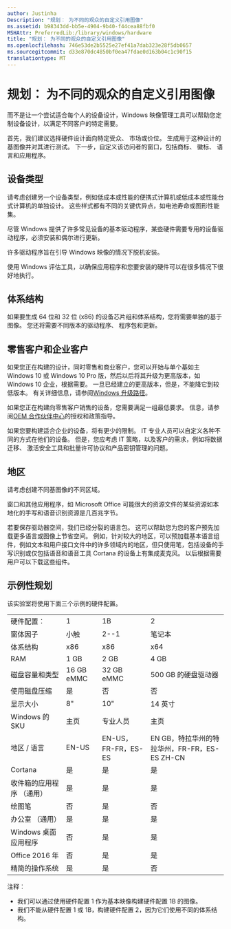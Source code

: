 ```yaml
---
author: Justinha
Description: "规划︰ 为不同的观众的自定义引用图像"
ms.assetid: b98343dd-bb5e-4904-9b40-f44cea88fbf0
MSHAttr: PreferredLib:/library/windows/hardware
title: "规划︰ 为不同的观众的自定义引用图像"
ms.openlocfilehash: 746e53de2b5525e27ef41a7dab323e28f5db0657
ms.sourcegitcommit: d33e870dc4850bf0ea47fdae0d163b04c1c90f15
translationtype: MT
---
```

# <a name="planning-customizing-reference-images-for-different-audiences"></a>规划︰ 为不同的观众的自定义引用图像

而不是让一个尝试适合每个人的设备设计，Windows 映像管理工具可以帮助您定制设备设计，以满足不同客户的特定需要。

首先，我们建议选择硬件设计面向特定受众、 市场或价位。 生成用于这种设计的基图像并对其进行测试。 下一步，自定义该访问者的窗口，包括商标、 徽标、 语言和应用程序。

## <a name="span-iddevicetypesspanspan-iddevicetypesspanspan-iddevicetypesspandevice-types"></a><span id="Device_types"></span><span id="device_types"></span><span id="DEVICE_TYPES"></span>设备类型

请考虑创建另一个设备类型，例如低成本或性能的便携式计算机或低成本或性能台式计算机的单独设计。 这些样式都有不同的关键优异点，如电池寿命或图形性能集。

尽管 Windows 提供了许多常见设备的基本驱动程序，某些硬件需要专用的设备驱动程序，必须安装和偶尔进行更新。

许多驱动程序旨在引导 Windows 映像的情况下脱机安装。

使用 Windows 评估工具，以确保应用程序和您要安装的硬件可以在很多情况下很好地执行。

## <a name="span-idarchitecturespanspan-idarchitecturespanspan-idarchitecturespanarchitecture"></a><span id="Architecture"></span><span id="architecture"></span><span id="ARCHITECTURE"></span>体系结构

如果要生成 64 位和 32 位 (x86) 的设备芯片组和体系结构，您将需要单独的基于图像。 您还将需要不同版本的驱动程序、 程序包和更新。

## <a name="span-idretailcustomersandbusinesscustomersspanspan-idretailcustomersandbusinesscustomersspanspan-idretailcustomersandbusinesscustomersspanretail-customers-and-business-customers"></a><span id="Retail_customers_and_business_customers"></span><span id="retail_customers_and_business_customers"></span><span id="RETAIL_CUSTOMERS_AND_BUSINESS_CUSTOMERS"></span>零售客户和企业客户

如果您正在构建的设计，同时零售和商业客户，您可以开始与单个基如主 Windows 10 或 Windows 10 Pro 版，然后以后将其升级为更高版本，如 Windows 10 企业，根据需要。 一旦已经建立的更高版本，但是，不能降它到较低版本。 有关详细信息，请参阅[Windows 升级路径](http://go.microsoft.com/fwlink/?LinkId=526838)。

如果您正在构建向零售客户销售的设备，您需要满足一组最低要求。 信息，请参阅[OEM 合作伙伴中心](http://go.microsoft.com/fwlink/?LinkId=131358)的授权和政策指导。

如果您要构建适合企业的设备，将有更少的限制。 IT 专业人员可以自定义各种不同的方式在他们的设备。 但是，您应考虑 IT 策略，以及客户的需求，例如将数据迁移、 激活安全工具和批量许可协议和产品密钥管理的问题。

## <a name="span-idregionsspanspan-idregionsspanspan-idregionsspanregions"></a><span id="Regions"></span><span id="regions"></span><span id="REGIONS"></span>地区

请考虑创建不同基图像的不同区域。

窗口和其他应用程序，如 Microsoft Office 可能很大的资源文件的某些资源如本地化的手写和语音识别资源是几百兆字节。

若要保存驱动器空间，我们已经分裂的语言包。 这可以帮助您为您的客户预先加载更多语言或图像上节省空间。 例如，针对较大的地区，可以预加载基本语言组件，例如文本和用户接口文件中的许多领域内的地区，但只使用笔，包括设备的手写识别或仅包括语音和语音工具 Cortana 的设备上有集成麦克风。 以后根据需要用户可以下载这些组件。

## <a name="span-idsampleplanspanspan-idsampleplanspanspan-idsampleplanspansample-plan"></a><span id="Sample_plan"></span><span id="sample_plan"></span><span id="SAMPLE_PLAN"></span>示例性规划

该实验室将使用下面三个示例的硬件配置。

|                              |              |                     |                                   |
|------------------------------|--------------|---------------------|-----------------------------------|
| 硬件配置︰      | 1            | 1B                  | 2                                 |
| 窗体因子                  | 小触 | 2--1              | 笔记本                          |
| 体系结构                 | x86          | x86                 | x64                               |
| RAM                          | 1 GB         | 2 GB                | 4 GB                              |
| 磁盘容量和类型       | 16 GB eMMC   | 32 GB eMMC          | 500 GB 的硬盘驱动器                        |
| 使用磁盘压缩        | 是          | 否                  | 否                                |
| 显示大小                 | 8"           | 10"                 | 14 英寸                               |
| Windows 的 SKU                  | 主页          | 专业人员                 | 主页                               |
| 地区 / 语言           | EN-US        | EN-US，FR-FR，ES-ES | EN GB，特拉华州的特拉华州，FR-FR，ES-ES ZH-CN |
| Cortana                      | 是          | 是                 | 是                               |
| 收件箱的应用程序 （通用）       | 是          | 是                 | 是                               |
| 绘图笔                          | 否           | 是                 | 否                                |
| 办公室 （通用）           | 是          | 是                 | 是                               |
| Windows 桌面应用程序 | 否           | 是                 | 是                               |
| Office 2016 年                  | 否           | 是                 | 是                               |
| 精简的操作系统                   | 是          | 是                 | 否                                |
 
 注释︰
* 我们可以通过使用硬件配置 1 作为基本映像构建硬件配置 1B 的图像。
* 我们不能从硬件配置 1 或 1B，构建硬件配置 2，因为它们使用不同的体系结构。
